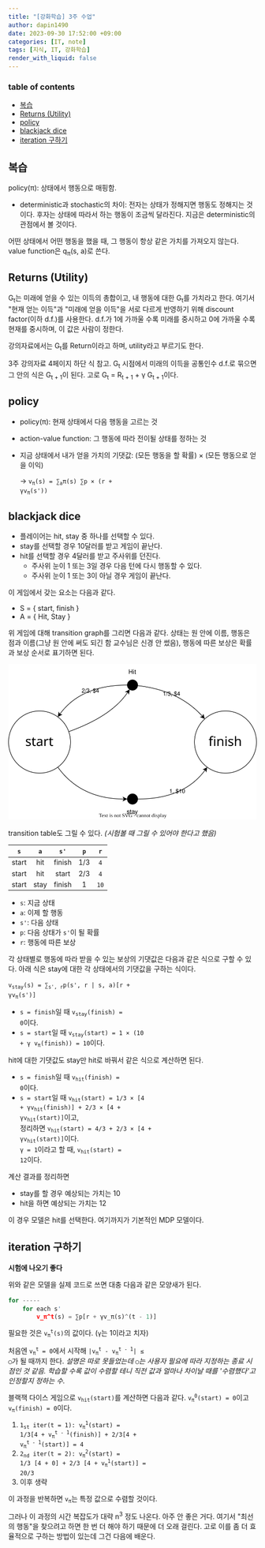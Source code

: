 ```yaml
---
title: "[강화학습] 3주 수업"
author: dapin1490
date: 2023-09-30 17:52:00 +09:00
categories: [IT, note]
tags: [지식, IT, 강화학습]
render_with_liquid: false
---
```


<style>
  figure { text-align: center; }
</style>

### table of contents
- [복습](#복습)
- [Returns (Utility)](#returns-utility)
- [policy](#policy)
- [blackjack dice](#blackjack-dice)
- [iteration 구하기](#iteration-구하기)

## 복습
policy(π): 상태에서 행동으로 매핑함.

* deterministic과 stochastic의 차이: 전자는 상태가 정해지면 행동도 정해지는 것이다. 후자는 상태에 따라서 하는 행동이 조금씩 달라진다. 지금은 deterministic의 관점에서 볼 것이다.

어떤 상태에서 어떤 행동을 했을 때, 그 행동이 항상 같은 가치를 가져오지 않는다. value function은 q<sub>π</sub>(s, a)로 쓴다.

## Returns (Utility)
G<sub>t</sub>는 미래에 얻을 수 있는 이득의 총합이고, 내 행동에 대한 G<sub>t</sub>를 가치라고 한다. 여기서 "현재 얻는 이득"과 "미래에 얻을 이득"을 서로 다르게 반영하기 위해 discount factor(이하 d.f.)를 사용한다. d.f.가 1에 가까울 수록 미래를 중시하고 0에 가까울 수록 현재를 중시하며, 이 값은 사람이 정한다.

강의자료에서는 G<sub>t</sub>를 Return이라고 하며, utility라고 부르기도 한다.

3주 강의자료 4페이지 하단 식 참고. G<sub>t</sub> 시점에서 미래의 이득을 공통인수 d.f.로 묶으면 그 안의 식은 G<sub>t + 1</sub>이 된다. 고로 G<sub>t</sub> = R<sub>t + 1</sub> + γ G<sub>t + 1</sub>이다.

## policy
* policy(π): 현재 상태에서 다음 행동을 고르는 것
* action-value function: 그 행동에 따라 전이될 상태를 정하는 것
* 지금 상태에서 내가 얻을 가치의 기댓값: (모든 행동을 할 확률) × (모든 행동으로 얻을 이익)

    → <code>v<sub>π</sub>(s) = ∑<sub>a</sub>π(s) ∑p × (r + γv<sub>π</sub>(s'))</code>

## blackjack dice
* 플레이어는 hit, stay 중 하나를 선택할 수 있다.
* stay를 선택할 경우 10달러를 받고 게임이 끝난다.
* hit를 선택할 경우 4달러를 받고 주사위를 던진다.
    * 주사위 눈이 1 또는 3일 경우 다음 턴에 다시 행동할 수 있다.
    * 주사위 눈이 1 또는 3이 아닐 경우 게임이 끝난다.

이 게임에서 갖는 요소는 다음과 같다.
* S = { start, finish }
* A = { Hit, Stay }

위 게임에 대해 transition graph를 그리면 다음과 같다. 상태는 원 안에 이름, 행동은 점과 이름(그냥 원 안에 써도 되긴 함 교수님은 신경 안 썼음), 행동에 따른 보상은 확률과 보상 순서로 표기하면 된다.

![transition graph.svg](/assets/img/category-it/230930-1-transition-graph.svg)

transition table도 그릴 수 있다. *(시험볼 때 그릴 수 있어야 한다고 했음)*

| `s` | `a` | `s'` | `p` | `r` |
|:-:|:-:|:-:|:-:|:-:|
| start | hit | finish | 1/3 | <code>4 |
| start | hit | start | 2/3 | <code>4 |
| start | stay | finish | 1 | <code>10 |

* `s`: 지금 상태
* `a`: 이제 할 행동
* `s'`: 다음 상태
* `p`: 다음 상태가 `s'`이 될 확률
* `r`: 행동에 따른 보상

각 상태별로 행동에 따라 받을 수 있는 보상의 기댓값은 다음과 같은 식으로 구할 수 있다. 아래 식은 stay에 대한 각 상태에서의 기댓값을 구하는 식이다.

<code>v<sub>stay</sub>(s) = ∑<sub>s', r</sub>p(s', r &#124; s, a)[r + γv<sub>π</sub>(s')]</code>

* `s = finish`일 때 <code>v<sub>stay</sub>(finish) = 0</code>이다.
* `s = start`일 때 <code>v<sub>stay</sub>(start) = 1 × (10 + γ v<sub>π</sub>(finish)) = 10</code>이다.

hit에 대한 기댓값도 stay만 hit로 바꿔서 같은 식으로 계산하면 된다.

* <code>s = finish</code>일 때 <code>v<sub>hit</sub>(finish) = 0</code>이다.
* <code>s = start</code>일 때 <code>v<sub>hit</sub>(start) = 1/3 × [4 + γv<sub>hit</sub>(finish)] + 2/3 × [4 + γv<sub>hit</sub>(start)]</code>이고,  
    정리하면 <code>v<sub>hit</sub>(start) = 4/3 + 2/3 × [4 + γv<sub>hit</sub>(start)]</code>이다.  
    <code>γ = 1</code>이라고 할 때, <code>v<sub>hit</sub>(start) = 12</code>이다.

계산 결과를 정리하면

* stay를 할 경우 예상되는 가치는 10
* hit을 하면 예상되는 가치는 12

이 경우 모델은 hit를 선택한다. 여기까지가 기본적인 MDP 모델이다.

## iteration 구하기
**시험에 나오기 좋다**

위와 같은 모델을 실제 코드로 쓰면 대충 다음과 같은 모양새가 된다.

```py
for -----
    for each s'
        v_π^t(s) = ∑p[r + γv_π(s)^(t - 1)]
```

필요한 것은 <code>v<sub>π</sub><sup>t</sup>(s)</code>의 값이다. (<code>γ</code>는 1이라고 치자)

처음엔 <code>v<sub>π</sub><sup>t</sup> = 0</code>에서 시작해 <code>&#124;v<sub>π</sub><sup>t</sup> - v<sub>π</sub><sup>t - 1</sup>&#124; ≤ ◯</code>가 될 때까지 한다. *설명은 따로 못들었는데 <code>◯</code>는 사용자 필요에 따라 지정하는 종료 시점인 것 같음. 학습할 수록 값이 수렴할 테니 직전 값과 얼마나 차이날 때를 '수렴했다'고 인정할지 정하는 수.*

블랙잭 다이스 게임으로 <code>v<sub>hit</sub>(start)</code>를 계산하면 다음과 같다. <code>v<sub>π</sub><sup>0</sup>(start) = 0</code>이고 <code>v<sub>π</sub>(finish) = 0</code>이다.

1. <code>1<sub>st</sub> iter(t = 1): v<sub>π</sub><sup>1</sup>(start) = 1/3[4 + v<sub>π</sub><sup>t - 1</sup>(finish)] + 2/3[4 + v<sub>π</sub><sup>t - 1</sup>(start)] = 4</code>
2. <code>2<sub>nd</sub> iter(t = 2): v<sub>π</sub><sup>2</sup>(start) = 1/3 [4 + 0] + 2/3 [4 + v<sub>π</sub><sup>1</sup>(start)] = 20/3</code>
3. 이후 생략

이 과정을 반복하면 <code>v<sub>π</sub></code>는 특정 값으로 수렴할 것이다.

그러나 이 과정의 시간 복잡도가 대략 n<sup>3</sup> 정도 나온다. 아주 안 좋은 거다. 여기서 "최선의 행동"을 찾으려고 하면 한 번 더 해야 하기 때문에 더 오래 걸린다. 고로 이를 좀 더 효율적으로 구하는 방법이 있는데 그건 다음에 배운다.

<!--
<code class="language-plaintext highlighter-rouge"></code>
<sub></sub>
-->